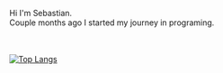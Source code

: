 Hi I'm Sebastian.
<br>
Couple months ago I started my journey in programing.

<br><br>
[![Top Langs](https://github-readme-stats.vercel.app/api/top-langs/?username=sebkozlo)](https://github.com/sebkozlo/github-readme-stats)


